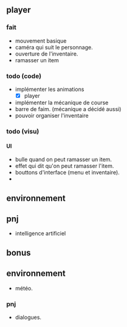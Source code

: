 ## player

### fait 

- mouvement basique
- caméra qui suit le personnage.
- ouverture de l'inventaire.
- ramasser un item

### todo (code)

- implémenter les animations
    - [x] player
- implémenter la mécanique de course
- barre de faim. (mécanique a décidé aussi)
- pouvoir organiser l'inventaire



### todo (visu)

#### UI

- bulle quand on peut ramasser un item.
- effet qui dit qu'on peut ramasser l'item.
- bouttons d'interface (menu et inventaire).
- 


## environnement




## pnj

- intelligence artificiel

## bonus

## environnement

- météo.

### pnj

- dialogues.



